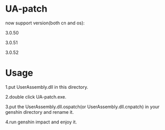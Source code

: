 # UA-patch

now support version(both cn and os):

3.0.50

3.0.51

3.0.52

# Usage

1.put UserAssembly.dll in this directory.

2.double click UA-patch.exe.

3.put the UserAssembly.dll.ospatch(or UserAssembly.dll.cnpatch) in your genshin directory and rename it.

4.run genshin impact and enjoy it.
